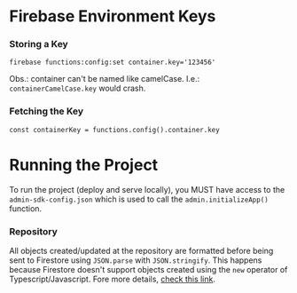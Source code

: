 # Firebase Environment Keys

### Storing a Key
`firebase functions:config:set container.key='123456'`

Obs.: container can't be named like camelCase.
I.e.: `containerCamelCase.key` would crash.

### Fetching the Key
`const containerKey = functions.config().container.key`

# Running the Project

To run the project (deploy and serve locally), you MUST have access to the `admin-sdk-config.json` which is used to call the `admin.initializeApp()` function.

### Repository

All objects created/updated at the repository are formatted before being sent to Firestore using `JSON.parse` with `JSON.stringify`. This happens because Firestore doesn't support objects created using the `new` operator of Typescript/Javascript. Fore more details, [check this link](https://stackoverflow.com/questions/52221578/firestore-doesnt-support-javascript-objects-with-custom-prototypes).
